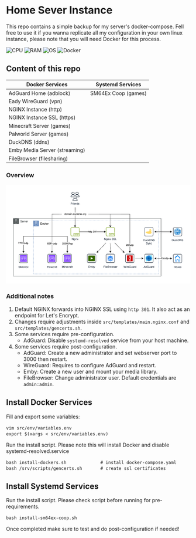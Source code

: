 # Home Sever Instance

This repo contains a simple backup for my server's docker-compose. Fell free to use it if you wanna replicate all my configuration in your own linux instance, please note that you will need Docker for this process.

![CPU](https://img.shields.io/badge/CPU-i3_5005U-blue.svg?style=flat-square)
![RAM](https://img.shields.io/badge/RAM-16GB-green.svg?style=flat-square)
![OS](https://img.shields.io/badge/OS-Ubuntu_22.04-orange.svg?style=flat-square)
![Docker](https://img.shields.io/badge/Docker-20.10-lightblue.svg?style=flat-square)

## Content of this repo

| Docker Services               | Systemd Services                  |
| ----------------------------- | --------------------------------- |
| AdGuard Home (adblock)        | SM64Ex Coop (games)               |
| Eady WireGuard (vpn)          |                                   |
| NGINX Instance (http)         |                                   |
| NGINX Instance SSL (https)    |                                   |
| Minecraft Server (games)      |                                   |
| Palworld Server (games)       |                                   |
| DuckDNS (ddns)                |                                   |
| Emby Media Server (streaming) |                                   |
| FileBrowser (filesharing)     |                                   |

### Overview

![Overview](./img/overview.png)

### Additional notes

1.  Default NGINX forwards into NGINX SSL using `http 301`. It also act as an endpoint for Let's Encrypt.
2.  Changes require adjustments inside `src/templates/main.nginx.conf` and `src/templates/gencerts.sh`.
3.  Some services require pre-configuration.
    - AdGuard: Disable `systemd-resolved` service from your host machine.
4.  Some services require post-configuration.
    - AdGuard: Create a new administrator and set webserver port to 3000 then restart.
    - WireGuard: Requires to configure AdGuard and restart.
    - Emby: Create a new user and mount your media library.
    - FileBrowser: Change administrator user. Default credentials are `admin:admin`.

## Install Docker Services

Fill and export some variables:

    vim src/env/variables.env
    export $(xargs < src/env/variables.env)
    
Run the install script. Please note this will install Docker and disable systemd-resolved.service

    bash install-dockers.sh             # install docker-compose.yaml
    bash /srv/scripts/gencerts.sh       # create ssl certificates


## Install Systemd Services

Run the install script. Please check script before running for pre-requirements.

    bash install-sm64ex-coop.sh

Once completed make sure to test and do post-configuration if needed!
